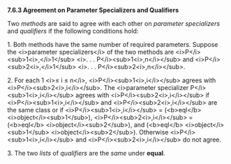 **7.6.3 Agreement on Parameter Specializers and Qualifiers** 

Two *methods* are said to agree with each other on *parameter specializers* and *qualifiers* if the following conditions hold: 

1\. Both methods have the same number of required parameters. Suppose the \<i\>parameter specializers\</i\> of the two methods are \<i\>P\</i\>\<sub\>1\<i\>,\</i\>1\</sub\> \<i\>. . . P\</i\>\<sub\>1\<i\>,n\</i\>\</sub\> and \<i\>P\</i\>\<sub\>2\<i\>,\</i\>1\</sub\> \<i\>. . . P\</i\>\<sub\>2\<i\>,n\</i\>\</sub\>. 

2\. For each 1 \<i\>≤ i ≤ n\</i\>, \<i\>P\</i\>\<sub\>1\<i\>,i\</i\>\</sub\> agrees with \<i\>P\</i\>\<sub\>2\<i\>,i\</i\>\</sub\>. The \<i\>parameter specializer P\</i\>\<sub\>1\<i\>,i\</i\>\</sub\> agrees with \<i\>P\</i\>\<sub\>2\<i\>,i\</i\>\</sub\> if \<i\>P\</i\>\<sub\>1\<i\>,i\</i\>\</sub\> and \<i\>P\</i\>\<sub\>2\<i\>,i\</i\>\</sub\> are the same class or if \<i\>P\</i\>\<sub\>1\<i\>,i\</i\>\</sub\> = (\<b\>eql\</b\> \<i\>object\</i\>\<sub\>1\</sub\>), \<i\>P\</i\>\<sub\>2\<i\>,i\</i\>\</sub\> = (\<b\>eql\</b\> \<i\>object\</i\>\<sub\>2\</sub\>), and (\<b\>eql\</b\> \<i\>object\</i\>\<sub\>1\</sub\> \<i\>object\</i\>\<sub\>2\</sub\>). Otherwise \<i\>P\</i\>\<sub\>1\<i\>,i\</i\>\</sub\> and \<i\>P\</i\>\<sub\>2\<i\>,i\</i\>\</sub\> do not agree. 

3\. The two *lists* of *qualifiers* are the *same* under **equal**. 

